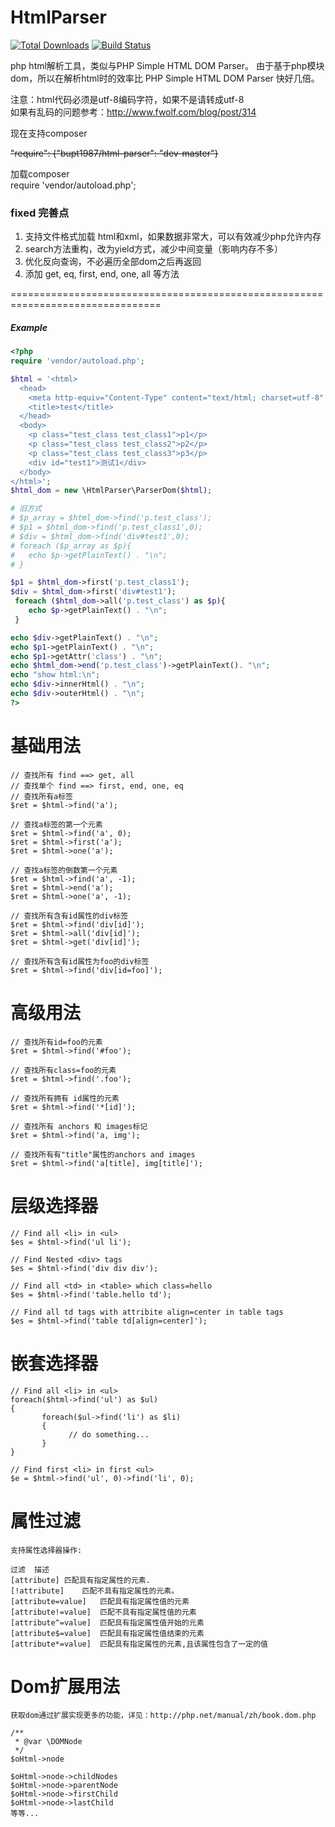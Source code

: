 HtmlParser
===============
[![Total Downloads](https://img.shields.io/badge/downloads-9.4k-green.svg)](https://packagist.org/packages/bupt1987/html-parser)
[![Build Status](https://api.travis-ci.org/bupt1987/html-parser.svg)](https://travis-ci.org/bupt1987/html-parser)

php html解析工具，类似与PHP Simple HTML DOM Parser。 由于基于php模块dom，所以在解析html时的效率比 PHP Simple HTML DOM Parser 快好几倍。

注意：html代码必须是utf-8编码字符，如果不是请转成utf-8  
如果有乱码的问题参考：http://www.fwolf.com/blog/post/314

现在支持composer

~~"require": {"bupt1987/html-parser": "dev-master"}~~

加载composer  
require 'vendor/autoload.php';

### fixed 完善点

1. 支持文件格式加载 html和xml，如果数据非常大，可以有效减少php允许内存
1. search方法重构，改为yield方式，减少中间变量（影响内存不多）
1. 优化反向查询，不必遍历全部dom之后再返回
1. 添加 get, eq, first, end, one, all 等方法

================================================================================

##### *Example*

~~~php
<?php
require 'vendor/autoload.php';

$html = '<html>
  <head>
    <meta http-equiv="Content-Type" content="text/html; charset=utf-8" />
    <title>test</title>
  </head>
  <body>
    <p class="test_class test_class1">p1</p>
    <p class="test_class test_class2">p2</p>
    <p class="test_class test_class3">p3</p>
    <div id="test1">测试1</div>
  </body>
</html>';
$html_dom = new \HtmlParser\ParserDom($html);

# 旧方式
# $p_array = $html_dom->find('p.test_class');
# $p1 = $html_dom->find('p.test_class1',0);
# $div = $html_dom->find('div#test1',0);
# foreach ($p_array as $p){
# 	echo $p->getPlainText() . "\n";
# }

$p1 = $html_dom->first('p.test_class1');
$div = $html_dom->first('div#test1');
 foreach ($html_dom->all('p.test_class') as $p){
    echo $p->getPlainText() . "\n";
 }

echo $div->getPlainText() . "\n";
echo $p1->getPlainText() . "\n";
echo $p1->getAttr('class') . "\n";
echo $html_dom->end('p.test_class')->getPlainText(). "\n";
echo "show html:\n";
echo $div->innerHtml() . "\n";
echo $div->outerHtml() . "\n";
?>
~~~

基础用法
================================================================================

~~~
// 查找所有 find ==> get, all
// 查找单个 find ==> first, end, one, eq
// 查找所有a标签
$ret = $html->find('a');

// 查找a标签的第一个元素
$ret = $html->find('a', 0);
$ret = $html->first('a');
$ret = $html->one('a');

// 查找a标签的倒数第一个元素
$ret = $html->find('a', -1); 
$ret = $html->end('a');
$ret = $html->one('a', -1);

// 查找所有含有id属性的div标签
$ret = $html->find('div[id]');
$ret = $html->all('div[id]');
$ret = $html->get('div[id]');

// 查找所有含有id属性为foo的div标签
$ret = $html->find('div[id=foo]'); 
~~~

高级用法
================================================================================

~~~
// 查找所有id=foo的元素
$ret = $html->find('#foo');

// 查找所有class=foo的元素
$ret = $html->find('.foo');

// 查找所有拥有 id属性的元素
$ret = $html->find('*[id]'); 

// 查找所有 anchors 和 images标记 
$ret = $html->find('a, img'); 

// 查找所有有"title"属性的anchors and images 
$ret = $html->find('a[title], img[title]');
~~~

层级选择器
================================================================================

~~~
// Find all <li> in <ul> 
$es = $html->find('ul li');

// Find Nested <div> tags
$es = $html->find('div div div'); 

// Find all <td> in <table> which class=hello 
$es = $html->find('table.hello td');

// Find all td tags with attribite align=center in table tags 
$es = $html->find('table td[align=center]'); 
~~~

嵌套选择器
================================================================================

~~~
// Find all <li> in <ul> 
foreach($html->find('ul') as $ul) 
{
       foreach($ul->find('li') as $li) 
       {
             // do something...
       }
}

// Find first <li> in first <ul> 
$e = $html->find('ul', 0)->find('li', 0);
~~~

属性过滤
================================================================================

~~~
支持属性选择器操作:

过滤	描述
[attribute]	匹配具有指定属性的元素.
[!attribute]	匹配不具有指定属性的元素。
[attribute=value]	匹配具有指定属性值的元素
[attribute!=value]	匹配不具有指定属性值的元素
[attribute^=value]	匹配具有指定属性值开始的元素
[attribute$=value]	匹配具有指定属性值结束的元素
[attribute*=value]	匹配具有指定属性的元素,且该属性包含了一定的值
~~~

Dom扩展用法
===============================================================================

~~~
获取dom通过扩展实现更多的功能，详见：http://php.net/manual/zh/book.dom.php

/**
 * @var \DOMNode
 */
$oHtml->node

$oHtml->node->childNodes
$oHtml->node->parentNode
$oHtml->node->firstChild
$oHtml->node->lastChild
等等...

~~~
